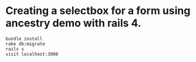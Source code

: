 # Creating a selectbox for a form using ancestry demo with rails 4.

    bundle install
    rake db:migrate
    rails s
    visit localhost:3000

